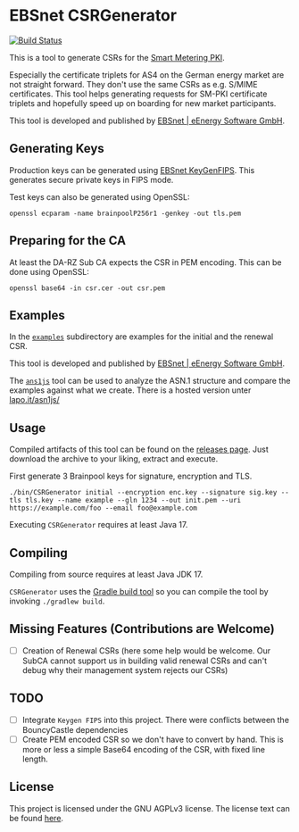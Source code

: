 # EBSnet CSRGenerator

[![Build Status](https://github.com/vbrandl/CSRGenerator/actions/workflows/build.yml/badge.svg)](https://github.com/vbrandl/CSRGenerator/actions/workflows/build.yml)

This is a tool to generate CSRs for the [Smart Metering
PKI](https://www.bsi.bund.de/DE/Themen/Unternehmen-und-Organisationen/Standards-und-Zertifizierung/Smart-metering/Smart-Meterin-PKI/smart-meterin-pki_node.html).

Especially the certificate triplets for AS4 on the German energy market are not
straight forward. They don't use the same CSRs as e.g. S/MIME certificates. This
tool helps generating requests for SM-PKI certificate triplets and hopefully
speed up on boarding for new market participants.

This tool is developed and published by [EBSnet | eEnergy Software
GmbH](https://www.ebsnet.de).

## Generating Keys

Production keys can be generated using [EBSnet
KeyGenFIPS](https://github.com/ebsnet/KeyGenFIPS). This generates secure private
keys in FIPS mode.

Test keys can also be generated using OpenSSL:

```
openssl ecparam -name brainpoolP256r1 -genkey -out tls.pem
```

## Preparing for the CA

At least the DA-RZ Sub CA expects the CSR in PEM encoding. This can be done
using OpenSSL:

```
openssl base64 -in csr.cer -out csr.pem
```

## Examples

In the [`examples`](./examples) subdirectory are examples for the initial and
the renewal CSR.

This tool is developed and published by [EBSnet | eEnergy Software
GmbH](https://www.ebsnet.de).

The [`ans1js`](https://github.com/lapo-luchini/asn1js) tool can be used to
analyze the ASN.1 structure and compare the examples against what we create.
There is a hosted version unter [lapo.it/asn1js/](https://lapo.it/asn1js/)

## Usage

Compiled artifacts of this tool can be found on the [releases
page](https://github.com/ebsnet/CSRGenerator/releases/latest). Just download the
archive to your liking, extract and execute.

First generate 3 Brainpool keys for signature, encryption and TLS.

```
./bin/CSRGenerator initial --encryption enc.key --signature sig.key --tls tls.key --name example --gln 1234 --out init.pem --uri https://example.com/foo --email foo@example.com
```

Executing `CSRGenerator` requires at least Java 17.

## Compiling

Compiling from source requires at least Java JDK 17.

`CSRGenerator` uses the [Gradle build tool](https://gradle.org/) so you can
compile the tool by invoking `./gradlew build`.

## Missing Features (Contributions are Welcome)

- [ ] Creation of Renewal CSRs (here some help would be welcome. Our SubCA
      cannot support us in building valid renewal CSRs and can't debug why their
      management system rejects our CSRs)

## TODO

- [ ] Integrate `Keygen FIPS` into this project. There were conflicts between
      the BouncyCastle dependencies
- [ ] Create PEM encoded CSR so we don't have to convert by hand. This is more
      or less a simple Base64 encoding of the CSR, with fixed line length.

## License

This project is licensed under the GNU AGPLv3 license. The license text can be
found [here](./LICENSE).
